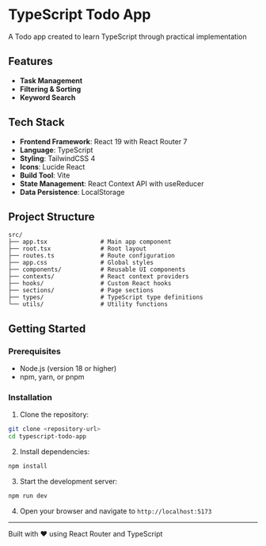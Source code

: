 # TypeScript Todo App

A Todo app created to learn TypeScript through practical implementation

## Features

- **Task Management**
- **Filtering & Sorting**
- **Keyword Search**

## Tech Stack

- **Frontend Framework**: React 19 with React Router 7
- **Language**: TypeScript
- **Styling**: TailwindCSS 4
- **Icons**: Lucide React
- **Build Tool**: Vite
- **State Management**: React Context API with useReducer
- **Data Persistence**: LocalStorage

## Project Structure

```
src/
├── app.tsx               # Main app component
├── root.tsx              # Root layout
├── routes.ts             # Route configuration
├── app.css               # Global styles
├── components/           # Reusable UI components
├── contexts/             # React context providers
├── hooks/                # Custom React hooks
├── sections/             # Page sections
├── types/                # TypeScript type definitions
└── utils/                # Utility functions
```

## Getting Started

### Prerequisites

- Node.js (version 18 or higher)
- npm, yarn, or pnpm

### Installation

1. Clone the repository:

```bash
git clone <repository-url>
cd typescript-todo-app
```

2. Install dependencies:

```bash
npm install
```

3. Start the development server:

```bash
npm run dev
```

4. Open your browser and navigate to `http://localhost:5173`

---

Built with ❤️ using React Router and TypeScript
